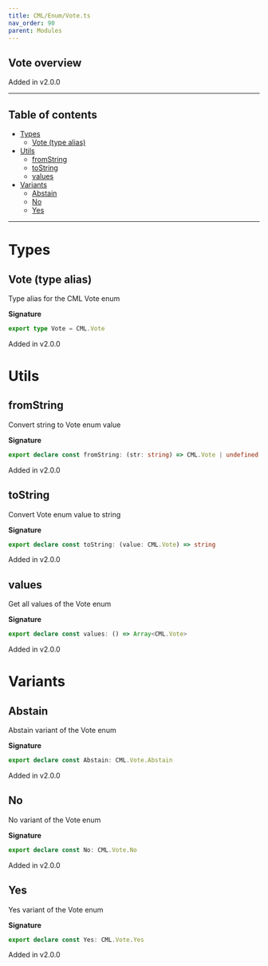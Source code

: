 ```yaml
---
title: CML/Enum/Vote.ts
nav_order: 90
parent: Modules
---
```


## Vote overview

Added in v2.0.0

---

<h2 class="text-delta">Table of contents</h2>

- [Types](#types)
  - [Vote (type alias)](#vote-type-alias)
- [Utils](#utils)
  - [fromString](#fromstring)
  - [toString](#tostring)
  - [values](#values)
- [Variants](#variants)
  - [Abstain](#abstain)
  - [No](#no)
  - [Yes](#yes)

---

# Types

## Vote (type alias)

Type alias for the CML Vote enum

**Signature**

```ts
export type Vote = CML.Vote
```

Added in v2.0.0

# Utils

## fromString

Convert string to Vote enum value

**Signature**

```ts
export declare const fromString: (str: string) => CML.Vote | undefined
```

Added in v2.0.0

## toString

Convert Vote enum value to string

**Signature**

```ts
export declare const toString: (value: CML.Vote) => string
```

Added in v2.0.0

## values

Get all values of the Vote enum

**Signature**

```ts
export declare const values: () => Array<CML.Vote>
```

Added in v2.0.0

# Variants

## Abstain

Abstain variant of the Vote enum

**Signature**

```ts
export declare const Abstain: CML.Vote.Abstain
```

Added in v2.0.0

## No

No variant of the Vote enum

**Signature**

```ts
export declare const No: CML.Vote.No
```

Added in v2.0.0

## Yes

Yes variant of the Vote enum

**Signature**

```ts
export declare const Yes: CML.Vote.Yes
```

Added in v2.0.0
